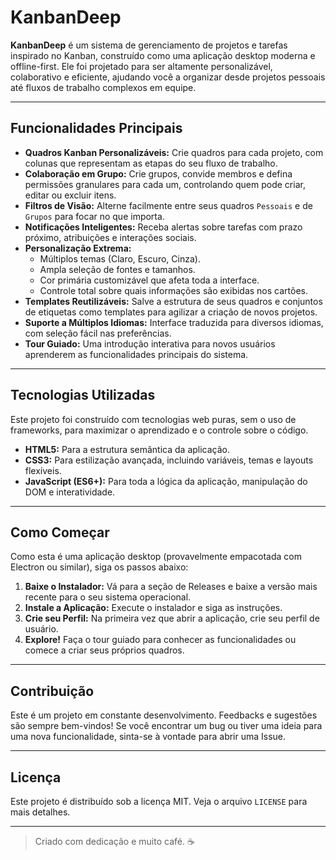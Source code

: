 # KanbanDeep

**KanbanDeep** é um sistema de gerenciamento de projetos e tarefas inspirado no Kanban, construído como uma aplicação desktop moderna e offline-first. Ele foi projetado para ser altamente personalizável, colaborativo e eficiente, ajudando você a organizar desde projetos pessoais até fluxos de trabalho complexos em equipe.

---

## Funcionalidades Principais

- **Quadros Kanban Personalizáveis:** Crie quadros para cada projeto, com colunas que representam as etapas do seu fluxo de trabalho.
- **Colaboração em Grupo:** Crie grupos, convide membros e defina permissões granulares para cada um, controlando quem pode criar, editar ou excluir itens.
- **Filtros de Visão:** Alterne facilmente entre seus quadros `Pessoais` e de `Grupos` para focar no que importa.
- **Notificações Inteligentes:** Receba alertas sobre tarefas com prazo próximo, atribuições e interações sociais.
- **Personalização Extrema:**
  - Múltiplos temas (Claro, Escuro, Cinza).
  - Ampla seleção de fontes e tamanhos.
  - Cor primária customizável que afeta toda a interface.
  - Controle total sobre quais informações são exibidas nos cartões.
- **Templates Reutilizáveis:** Salve a estrutura de seus quadros e conjuntos de etiquetas como templates para agilizar a criação de novos projetos.
- **Suporte a Múltiplos Idiomas:** Interface traduzida para diversos idiomas, com seleção fácil nas preferências.
- **Tour Guiado:** Uma introdução interativa para novos usuários aprenderem as funcionalidades principais do sistema.

---

## Tecnologias Utilizadas

Este projeto foi construído com tecnologias web puras, sem o uso de frameworks, para maximizar o aprendizado e o controle sobre o código.

- **HTML5:** Para a estrutura semântica da aplicação.
- **CSS3:** Para estilização avançada, incluindo variáveis, temas e layouts flexíveis.
- **JavaScript (ES6+):** Para toda a lógica da aplicação, manipulação do DOM e interatividade.

---

## Como Começar

Como esta é uma aplicação desktop (provavelmente empacotada com Electron ou similar), siga os passos abaixo:

1.  **Baixe o Instalador:** Vá para a seção de Releases e baixe a versão mais recente para o seu sistema operacional.
2.  **Instale a Aplicação:** Execute o instalador e siga as instruções.
3.  **Crie seu Perfil:** Na primeira vez que abrir a aplicação, crie seu perfil de usuário.
4.  **Explore!** Faça o tour guiado para conhecer as funcionalidades ou comece a criar seus próprios quadros.

---

## Contribuição

Este é um projeto em constante desenvolvimento. Feedbacks e sugestões são sempre bem-vindos! Se você encontrar um bug ou tiver uma ideia para uma nova funcionalidade, sinta-se à vontade para abrir uma Issue.

---

## Licença

Este projeto é distribuído sob a licença MIT. Veja o arquivo `LICENSE` para mais detalhes.

---

> Criado com dedicação e muito café. ☕
